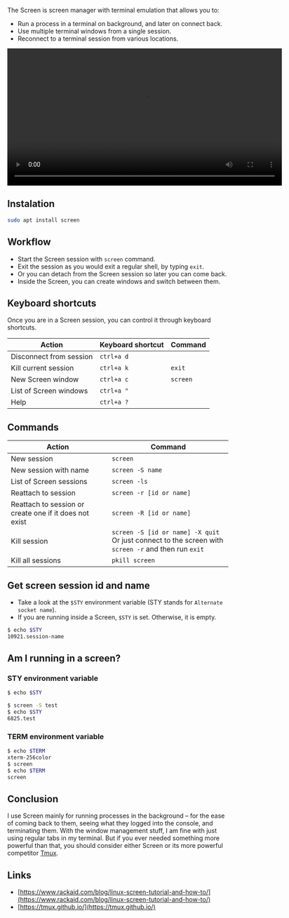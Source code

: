 The Screen is screen manager with terminal emulation that allows you to:

- Run a process in a terminal on background, and later on connect back.
- Use multiple terminal windows from a single session.
- Reconnect to a terminal session from various locations.

<video width="626" width="274" controls autoplay loop>
  <source src="./videos/screen.mkv" type="video/mp4">
  <source src="./videos/screen.webm" type="video/webm">
</video>

## Instalation

```bash
sudo apt install screen
```

## Workflow

- Start the Screen session with `screen` command.
- Exit the session as you would exit a regular shell, by typing `exit`.
- Or you can detach from the Screen session so later you can come back.
- Inside the Screen, you can create windows and switch between them.

## Keyboard shortcuts

Once you are in a Screen session, you can control it through keyboard shortcuts.

| Action                  | Keyboard shortcut | Command  |
| ----------------------- | ----------------- | -------- |
| Disconnect from session | `ctrl+a d`        |          |
| Kill current session    | `ctrl+a k`        | `exit`   |
| New Screen window       | `ctrl+a c`        | `screen` |
| List of Screen windows  | `ctrl+a "`        |          |
| Help                    | `ctrl+a ?`        |          |

## Commands

| Action                                                 | Command                                                                                                 |
| ------------------------------------------------------ | ------------------------------------------------------------------------------------------------------- |
| New session                                            | `screen`                                                                                                |
| New session with name                                  | `screen -S name`                                                                                        |
| List of Screen sessions                                | `screen -ls`                                                                                            |
| Reattach to session                                    |  `screen -r [id or name]`                                                                               |
| Reattach to session or create one if it does not exist | `screen -R [id or name]`                                                                                |
| Kill session                                           | `screen -S [id or name] -X quit` <br>Or just connect to the screen with `screen -r` and then run `exit` |
| Kill all sessions                                      | `pkill screen`                                                                                          |

## Get screen session id and name

- Take a look at the `$STY` environment variable (STY stands for `Alternate socket name`).
- If you are running inside a Screen, `$STY` is set. Otherwise, it is empty.

```bash
$ echo $STY
10921.session-name
```

## Am I running in a screen?

### STY environment variable

```bash
$ echo $STY

$ screen -S test
$ echo $STY
6825.test
```

### TERM environment variable

```bash
$ echo $TERM
xterm-256color
$ screen
$ echo $TERM
screen
```

## Conclusion

I use Screen mainly for running processes in the background &ndash; for the ease of coming back to them, seeing what they logged into the console, and terminating them.
With the window management stuff, I am fine with just using regular tabs in my terminal. But if you ever needed something more powerful than that, you should consider either Screen or its more powerful competitor [Tmux](https://tmux.github.io/).

## Links

- [https://www.rackaid.com/blog/linux-screen-tutorial-and-how-to/](https://www.rackaid.com/blog/linux-screen-tutorial-and-how-to/)
- [https://tmux.github.io/](https://tmux.github.io/)
